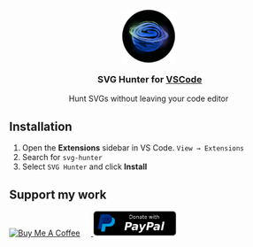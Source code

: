 <h3 align="center">
	<img src="https://raw.githubusercontent.com/Railly/svg-hunter-vscode/main/logo.png" width="100" alt="Logo"/><br/>
	<img src="https://raw.githubusercontent.com/catppuccin/catppuccin/main/assets/misc/transparent.png" height="30" width="0px"/>
	SVG Hunter for <a href="https://marketplace.visualstudio.com/items?itemName=RaillyHugo.svg-hunter">VSCode</a>
</h3>

<p align="center">
  Hunt SVGs without leaving your code editor
  <br>
</p>

## Installation

1. Open the **Extensions** sidebar in VS Code. `View → Extensions`
2. Search for `svg-hunter`
3. Select `SVG Hunter` and click **Install**

## Support my work

<a href="https://www.buymeacoffee.com/raillyhugo" target="_blank">
	<img style="margin-right: 20px;" src="https://cdn.buymeacoffee.com/buttons/v2/default-yellow.png" alt="Buy Me A Coffee" height="45px">
</a>
<a href="https://www.paypal.com/cgi-bin/webscr?cmd=_s-xclick&hosted_button_id=QT54MSJR6QU7Y">
  <img src="https://raw.githubusercontent.com/Railly/Railly/main/buttons/donate-with-paypal.png" alt="Donate with PayPal" height="45px" />
</a>
